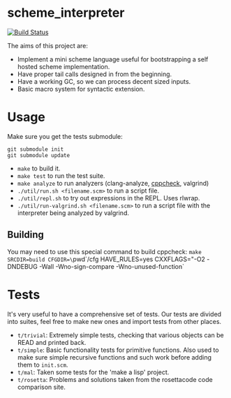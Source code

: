 # scheme_interpreter

[![Build Status](https://travis-ci.org/rain-1/scheme_interpreter.svg?branch=master)](https://travis-ci.org/rain-1/scheme_interpreter)

The aims of this project are:

* Implement a mini scheme language useful for bootstrapping a self hosted scheme implementation.
* Have proper tail calls designed in from the beginning.
* Have a working GC, so we can process decent sized inputs.
* Basic macro system for syntactic extension.

# Usage

Make sure you get the tests submodule:

```
git submodule init
git submodule update
```

* `make` to build it.
* `make test` to run the test suite.
* `make analyze` to run analyzers (clang-analyze, [cppcheck](https://github.com/danmar/cppcheck), valgrind)
* `./util/run.sh <filename.scm>` to run a script file.
* `./util/repl.sh` to try out expressions in the REPL. Uses rlwrap.
* `./util/run-valgrind.sh <filename.scm>` to run a script file with the interpreter being analyzed by valgrind.

## Building

You may need to use this special command to build cppcheck: `make SRCDIR=build CFGDIR=\`pwd\`/cfg HAVE_RULES=yes CXXFLAGS="-O2 -DNDEBUG -Wall -Wno-sign-compare -Wno-unused-function`

# Tests

It's very useful to have a comprehensive set of tests. Our tests are divided into suites, feel free to make new ones and import tests from other places.

* `t/trivial`: Extremely simple tests, checking that various objects can be READ and printed back.
* `t/simple`: Basic functionality tests for primitive functions. Also used to make sure simple recursive functions and such work before adding them to `init.scm`.
* `t/mal`: Taken some tests for the 'make a lisp' project.
* `t/rosetta`: Problems and solutions taken from the rosettacode code comparison site.
